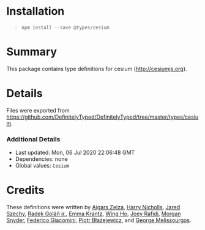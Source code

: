 # Installation
> `npm install --save @types/cesium`

# Summary
This package contains type definitions for cesium (http://cesiumjs.org).

# Details
Files were exported from https://github.com/DefinitelyTyped/DefinitelyTyped/tree/master/types/cesium.

### Additional Details
 * Last updated: Mon, 06 Jul 2020 22:06:48 GMT
 * Dependencies: none
 * Global values: `Cesium`

# Credits
These definitions were written by [Aigars Zeiza](https://github.com/Zuzon), [Harry Nicholls](https://github.com/hnipps), [Jared Szechy](https://github.com/szechyjs), [Radek Goláň jr.](https://github.com/golyalpha), [Emma Krantz](https://github.com/KeyboardSounds), [Wing Ho](https://github.com/soyarsauce), [Joey Rafidi](https://github.com/jrafidi), [Morgan Snyder](https://github.com/morgansierrasnyder), [Federico Giacomini](https://github.com/crocsx), [Piotr Błażejewicz](https://github.com/peterblazejewicz), and [George Melissourgos](https://github.com/DrMerfy).
